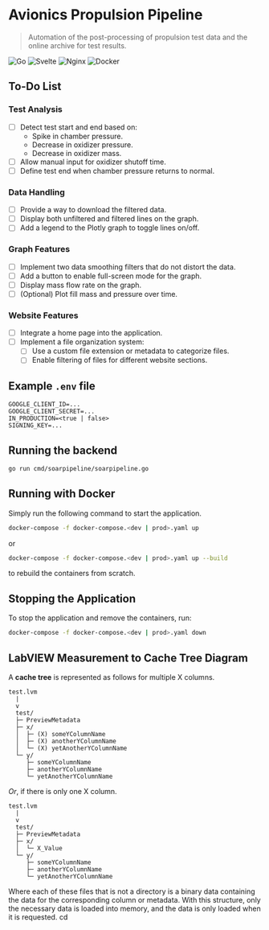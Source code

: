 # Avionics Propulsion Pipeline

> Automation of the post-processing of propulsion test data and the online archive for test results.

![Go](https://img.shields.io/badge/go-%2300ADD8.svg?style=for-the-badge&logo=go&logoColor=white)
![Svelte](https://img.shields.io/badge/svelte-%23f1413d.svg?style=for-the-badge&logo=svelte&logoColor=white)
![Nginx](https://img.shields.io/badge/nginx-%23009639.svg?style=for-the-badge&logo=nginx&logoColor=white)
![Docker](https://img.shields.io/badge/docker-%230db7ed.svg?style=for-the-badge&logo=docker&logoColor=white)

## To-Do List

### Test Analysis

- [ ] Detect test start and end based on:
  - Spike in chamber pressure.
  - Decrease in oxidizer pressure.
  - Decrease in oxidizer mass.
- [ ] Allow manual input for oxidizer shutoff time.
- [ ] Define test end when chamber pressure returns to normal.

### Data Handling

- [ ] Provide a way to download the filtered data.
- [ ] Display both unfiltered and filtered lines on the graph.
- [ ] Add a legend to the Plotly graph to toggle lines on/off.

### Graph Features

- [ ] Implement two data smoothing filters that do not distort the data.
- [ ] Add a button to enable full-screen mode for the graph.
- [ ] Display mass flow rate on the graph.
- [ ] (Optional) Plot fill mass and pressure over time.

### Website Features

- [ ] Integrate a home page into the application.
- [ ] Implement a file organization system:
  - [ ] Use a custom file extension or metadata to categorize files.
  - [ ] Enable filtering of files for different website sections.

## Example `.env` file

```env
GOOGLE_CLIENT_ID=...
GOOGLE_CLIENT_SECRET=...
IN_PRODUCTION=<true | false>
SIGNING_KEY=...
```

## Running the backend

```bash
go run cmd/soarpipeline/soarpipeline.go
```

## Running with Docker

Simply run the following command to start the application.

```bash
docker-compose -f docker-compose.<dev | prod>.yaml up
```

or

```bash
docker-compose -f docker-compose.<dev | prod>.yaml up --build
```

to rebuild the containers from scratch.

## Stopping the Application

To stop the application and remove the containers, run:

```bash
docker-compose -f docker-compose.<dev | prod>.yaml down
```

## LabVIEW Measurement to Cache Tree Diagram

A **cache tree** is represented as follows for multiple X columns.

```plaintext
test.lvm
  |
  v
  test/
  ├─ PreviewMetadata
  ├─ x/
  │  ├─ (X) someYColumnName
  │  ├─ (X) anotherYColumnName
  │  └─ (X) yetAnotherYColumnName
  └─ y/
     ├─ someYColumnName
     ├─ anotherYColumnName
     └─ yetAnotherYColumnName
```

_Or_, if there is only one X column.

```plaintext
test.lvm
  |
  v
  test/
  ├─ PreviewMetadata
  ├─ x/
  │  └─ X_Value
  └─ y/
     ├─ someYColumnName
     ├─ anotherYColumnName
     └─ yetAnotherYColumnName
```

Where each of these files that is not a directory is a binary data containing the data for the corresponding column or metadata. With this structure, only the necessary data is loaded into memory, and the data is only loaded when it is requested.
cd
